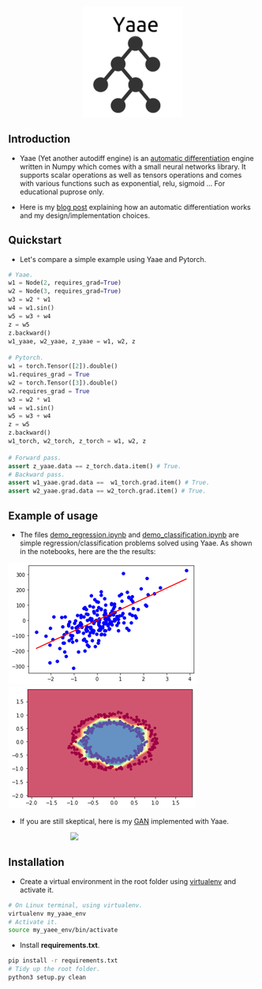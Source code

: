 <img src="./img/logo.png" hspace="30%" width="40%">

## Introduction

- Yaae (Yet another autodiff engine) is an [automatic differentiation][automatic-diff] engine written in Numpy which comes with a small neural networks library. It supports scalar operations as well as tensors operations and comes with various functions such as exponential, relu, sigmoid ... For educational puprose only.

- Here is my [blog post][blog-post] explaining how an automatic differentiation works and my design/implementation choices.

## Quickstart

- Let's compare a simple example using Yaae and Pytorch.

```python
# Yaae.
w1 = Node(2, requires_grad=True)
w2 = Node(3, requires_grad=True)
w3 = w2 * w1
w4 = w1.sin()
w5 = w3 + w4
z = w5
z.backward()
w1_yaae, w2_yaae, z_yaae = w1, w2, z

# Pytorch.
w1 = torch.Tensor([2]).double()
w1.requires_grad = True
w2 = torch.Tensor([3]).double()
w2.requires_grad = True
w3 = w2 * w1
w4 = w1.sin()
w5 = w3 + w4
z = w5
z.backward()
w1_torch, w2_torch, z_torch = w1, w2, z

# Forward pass.
assert z_yaae.data == z_torch.data.item() # True.
# Backward pass.
assert w1_yaae.grad.data ==  w1_torch.grad.item() # True.
assert w2_yaae.grad.data == w2_torch.grad.item() # True.
```

## Example of usage

- The files [demo_regression.ipynb][demo_regression] and [demo_classification.ipynb][demo_classification] are simple regression/classification problems solved using Yaae. As shown in the notebooks, here are the the results:

![](./img/regression.png) ![](./img/classification.png)

- If you are still skeptical, here is my [GAN][gan] implemented with Yaae.

<img src="./img/generation_animation.gif" hspace="25%" width="50%">

## Installation

- Create a virtual environment in the root folder using [virtualenv][virtualenv] and activate it.

```bash
# On Linux terminal, using virtualenv.
virtualenv my_yaae_env
# Activate it.
source my_yaee_env/bin/activate
```

- Install **requirements.txt**.

```bash
pip install -r requirements.txt
# Tidy up the root folder.
python3 setup.py clean
```

<!---
Variables with links.
-->

[automatic-diff]: https://en.wikipedia.org/wiki/Automatic_differentiation
[blog-post]: https://hackmd.io/@bouteille/H19MWi_A8
[demo_regression]: https://github.com/3outeille/Yaae/blob/master/src/example/demo_regression.ipynb
[demo_classification]: https://github.com/3outeille/Yaae/blob/master/src/example/demo_classification.ipynb
[gan]: https://github.com/3outeille/GANumpy
[virtualenv]: https://packaging.python.org/guides/installing-using-pip-and-virtual-environments/
